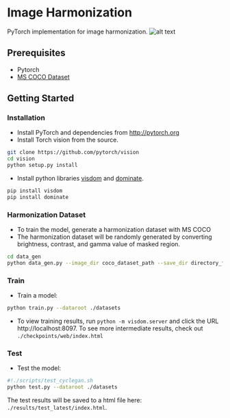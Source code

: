 # Image Harmonization

PyTorch implementation for image harmonization. 
![alt text](https://github.com/pss1207/image_harmonization/blob/master/test_results.png)

## Prerequisites
- Pytorch
- [MS COCO Dataset](http://cocodataset.org/#home)

## Getting Started
### Installation
- Install PyTorch and dependencies from http://pytorch.org
- Install Torch vision from the source.
```bash
git clone https://github.com/pytorch/vision
cd vision
python setup.py install
```
- Install python libraries [visdom](https://github.com/facebookresearch/visdom) and [dominate](https://github.com/Knio/dominate).
```bash
pip install visdom
pip install dominate
```

### Harmonization Dataset
- To train the model, generate a harmonization dataset with MS COCO
- The harmonization dataset will be randomly generated by converting brightness, contrast, and gamma value of masked region.
```bash
cd data_gen
python data_gen.py --image_dir coco_dataset_path --save_dir directory_for_saving_images 
```

### Train
- Train a model:
```bash
python train.py --dataroot ./datasets 
```
- To view training results, run `python -m visdom.server` and click the URL http://localhost:8097. To see more intermediate results, check out `./checkpoints/web/index.html`

### Test
- Test the model:
```bash
#!./scripts/test_cyclegan.sh
python test.py --dataroot ./datasets
```
The test results will be saved to a html file here: `./results/test_latest/index.html`.



